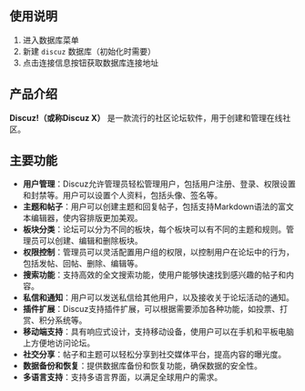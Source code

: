 ## 使用说明

1. 进入数据库菜单
2. 新建 `discuz` 数据库（初始化时需要）
3. 点击连接信息按钮获取数据库连接地址

## 产品介绍

**Discuz!（或称Discuz X）** 是一款流行的社区论坛软件，用于创建和管理在线社区。

## 主要功能

- **用户管理**：Discuz允许管理员轻松管理用户，包括用户注册、登录、权限设置和封禁等。用户可以设置个人资料，包括头像、签名等。
- **主题和帖子**：用户可以创建主题和回复帖子，包括支持Markdown语法的富文本编辑器，使内容排版更加美观。
- **板块分类**：论坛可以分为不同的板块，每个板块可以有不同的主题和规则。管理员可以创建、编辑和删除板块。
- **权限控制**：管理员可以灵活配置用户组的权限，以控制用户在论坛中的行为，包括发帖、回帖、删除、编辑等。
- **搜索功能**：支持高效的全文搜索功能，使用户能够快速找到感兴趣的帖子和内容。
- **私信和通知**：用户可以发送私信给其他用户，以及接收关于论坛活动的通知。
- **插件扩展**：Discuz支持插件扩展，可以根据需要添加各种功能，如投票、打赏、积分系统等。
- **移动端支持**：具有响应式设计，支持移动设备，使用户可以在手机和平板电脑上方便地访问论坛。
- **社交分享**：帖子和主题可以轻松分享到社交媒体平台，提高内容的曝光度。
- **数据备份和恢复**：提供数据库备份和恢复功能，确保数据的安全性。
- **多语言支持**：支持多语言界面，以满足全球用户的需求。
